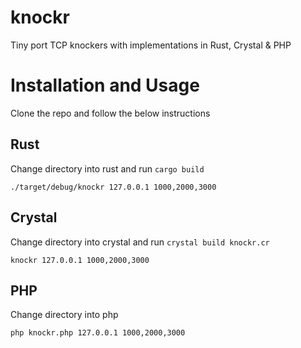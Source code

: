 # knockr
Tiny port TCP knockers with implementations in Rust, Crystal & PHP

# Installation and Usage
Clone the repo and follow the below instructions

## Rust
Change directory into rust and run `cargo build`

`./target/debug/knockr 127.0.0.1 1000,2000,3000`

## Crystal
Change directory into crystal and run `crystal build knockr.cr`

`knockr 127.0.0.1 1000,2000,3000`

## PHP
Change directory into php

`php knockr.php 127.0.0.1 1000,2000,3000`
